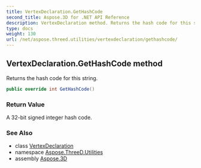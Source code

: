 ```yaml
---
title: VertexDeclaration.GetHashCode
second_title: Aspose.3D for .NET API Reference
description: VertexDeclaration method. Returns the hash code for this string
type: docs
weight: 130
url: /net/aspose.threed.utilities/vertexdeclaration/gethashcode/
---
```

## VertexDeclaration.GetHashCode method

Returns the hash code for this string.

```csharp
public override int GetHashCode()
```

### Return Value

A 32-bit signed integer hash code.

### See Also

* class [VertexDeclaration](../)
* namespace [Aspose.ThreeD.Utilities](../../vertexdeclaration/)
* assembly [Aspose.3D](../../../)


